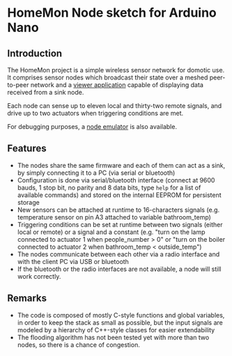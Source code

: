 HomeMon Node sketch for Arduino Nano
====================================

Introduction
------------

The HomeMon project is a simple wireless sensor network for domotic use.
It comprises sensor nodes which broadcast their state over a meshed peer-to-peer network and a [viewer application](https://github.com/HashakGik/HomeMon-MFC-Cpp) capable of displaying data received from a sink node.

Each node can sense up to eleven local and thirty-two remote signals, and drive up to two actuators when triggering conditions are met.

For debugging purposes, a [node emulator](https://github.com/HashakGik/HomeMon-Node-Emulator-Ruby) is also available.

Features
--------

- The nodes share the same firmware and each of them can act as a sink, by simply connecting it to a PC (via serial or bluetooth)
- Configuration is done via serial/bluetooth interface (connect at 9600 bauds, 1 stop bit, no parity and 8 data bits, type `help` for a list of available commands) and stored on the internal EEPROM for persistent storage
- New sensors can be attached at runtime to 16-characters signals (e.g. temperature sensor on pin A3 attached to variable bathroom_temp)
- Triggering conditions can be set at runtime between two signals (either local or remote) or a signal and a constant (e.g. "turn on the lamp connected to actuator 1 when people_number > 0" or "turn on the boiler connected to actuator 2 when bathroom_temp < outside_temp")
- The nodes communicate between each other via a radio interface and with the client PC via USB or bluetooth
- If the bluetooth or the radio interfaces are not available, a node will still work correctly.

Remarks
-------

- The code is composed of mostly C-style functions and global variables, in order to keep the stack as small as possible, but the input signals are modeled by a hierarchy of C++-style classes for easier extendability
- The flooding algorithm has not been tested yet with more than two nodes, so there is a chance of congestion.